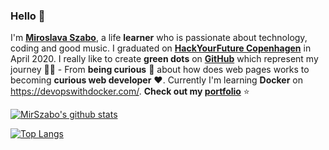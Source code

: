 ### Hello :wave:

I'm **[Miroslava Szabo](https://www.linkedin.com/in/miroslava-szabo-b21a6771)**, a life **learner** who is passionate about technology, coding and good music. I graduated on **[HackYourFuture Copenhagen](https://www.hackyourfuture.dk/)** in April 2020. I really like to create **green dots** on **[GitHub](https://github.com/MirSzabo?tab=repositories)** which represent my journey :running_man: - From **being curious** :thinking: about how does web pages works to becoming **curious web developer** :heart:.
Currently I'm learning **Docker** on https://devopswithdocker.com/. **Check out my [portfolio](https://portfolio-mirszabo.herokuapp.com/)** :star:

[![MirSzabo's github stats](https://github-readme-stats.vercel.app/api?username=MirSzabo&show_icons=true)](https://github.com/MirSzabo/github-readme-stats)

[![Top Langs](https://github-readme-stats.vercel.app/api/top-langs/?username=MirSzabo&layout=compact)](https://github.com/MirSzabo/github-readme-stats)

<!--
**MirSzabo/MirSzabo** is a ✨ _special_ ✨ repository because its `README.md` (this file) appears on your GitHub profile.

Here are some ideas to get you started:

- 🔭 I’m currently working on ...
- 🌱 I’m currently learning ...
- 👯 I’m looking to collaborate on ...
- 🤔 I’m looking for help with ...
- 💬 Ask me about ...
- 📫 How to reach me: ...
- 😄 Pronouns: ...
- ⚡ Fun fact: ...
-->
